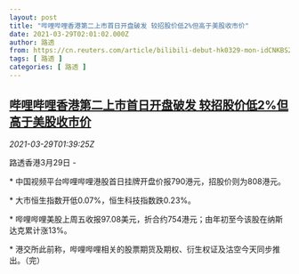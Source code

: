 ```yaml
---
layout: post
title: "哔哩哔哩香港第二上市首日开盘破发 较招股价低2%但高于美股收市价"
date: 2021-03-29T02:01:02.000Z
author: 路透
from: https://cn.reuters.com/article/bilibili-debut-hk0329-mon-idCNKBS2BL04A
tags: [ 路透 ]
categories: [ 路透 ]
---
```

<!--1616983262000-->
[哔哩哔哩香港第二上市首日开盘破发 较招股价低2%但高于美股收市价](https://cn.reuters.com/article/bilibili-debut-hk0329-mon-idCNKBS2BL04A)
------

<div>
<div><i>2021-03-29T01:39:25Z</i></div><p>路透香港3月29日 -</p><p>* 中国视频平台哔哩哔哩港股首日挂牌开盘价报790港元，招股价则为808港元。</p><p>* 大市恒生指数开低0.07%，恒生科技指数跌0.23%。</p><p>* 哔哩哔哩美股上周五收报97.08美元，折合约754港元；由年初至今该股在纳斯达克累计涨13%。</p><p>* 港交所此前称，哔哩哔哩相关的股票期货及期权、衍生权证及沽空今天同步推出。（完）</p>
</div>
